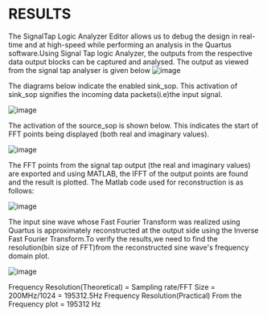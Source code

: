 # RESULTS

The SignalTap Logic Analyzer Editor allows us to debug the design in real-time and at high-speed while performing an analysis in the Quartus software.Using Signal Tap logic Analyzer, the outputs from the respective data output blocks can be captured and analysed. The output as viewed from the signal tap analyser is given below
![image](https://github.com/priyarajammalr/PROJECT/assets/115354310/3a0536b4-0228-40b6-af5c-da04bbc2dda6)

The diagrams below indicate the enabled sink_sop. This activation of sink_sop signifies the incoming data packets(i.e)the input signal.

![image](https://github.com/priyarajammalr/PROJECT/assets/115354310/944d6120-9231-4f70-baa5-4cea5deb0611)

The activation of the source_sop is shown below. This indicates the start of FFT points being displayed (both real and imaginary values).

![image](https://github.com/priyarajammalr/PROJECT/assets/115354310/7b820775-ab9d-4237-bcf5-6f04e3cc8e47)

The FFT points from the signal tap output (the real and imaginary values) are exported and using MATLAB, the IFFT of the output points are found and the result is plotted. The Matlab code used for reconstruction is as follows:

![image](https://github.com/priyarajammalr/PROJECT/assets/115354310/7e038280-938c-4c34-8843-92520b7af481)

The input sine wave whose Fast Fourier Transform was realized using Quartus is approximately reconstructed at the output side using the Inverse Fast Fourier Transform.To verify the results,we need to find the resolution(bin size of FFT)from the reconstructed sine wave's frequency domain plot.

![image](https://github.com/priyarajammalr/PROJECT/assets/115354310/12f85f49-86b3-466b-88a7-f8f3ce7558db)

Frequency Resolution(Theoretical) = Sampling rate/FFT Size = 200MHz/1024 = 195312.5Hz 
Frequency Resolution(Practical) From the Frequency plot = 195312 Hz


